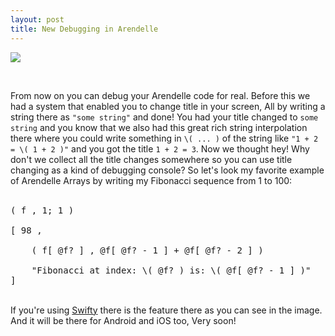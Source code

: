 ```yaml
---
layout: post
title: New Debugging in Arendelle
---
```


![](http://kary.us/Graphics/Blog/6991.19.01.21/desk.png)

<br>

From now on you can debug your Arendelle code for real. Before this we had a system that enabled you to change title in your screen, All by writing a string there as <code class="arendelle">"some string"</code> and done! You had your title changed to `some string` and you know that we also had this great rich string interpolation there where you could write something in `\( ... )` of the string like <code class="arendelle">"1 + 2 = \\( 1 + 2 )"</code> and you got the title `1 + 2 = 3`. Now we thought hey! Why don't we collect all the title changes somewhere so you can use title changing as a kind of debugging console? So let's look my favorite example of Arendelle Arrays by writing my Fibonacci sequence from 1 to 100:<br><br>


<pre class="arendelle">( f , 1; 1 )

[ 98 ,

	( f[ @f? ] , @f[ @f? - 1 ] + @f[ @f? - 2 ] )

	"Fibonacci at index: \( @f? ) is: \( @f[ @f? - 1 ] )"
]
</pre>


<br>If you're using [Swifty](https://github.com/arendelle/swifty) there is the feature there as you can see in the image. And it will be there for Android and iOS too, Very soon!